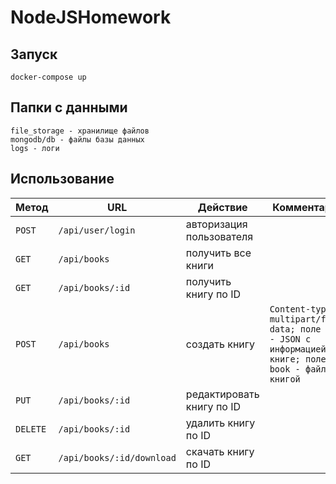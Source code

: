# NodeJSHomework
## Запуск
```
docker-compose up 
```

## Папки с данными
```
file_storage - хранилище файлов
mongodb/db - файлы базы данных
logs - логи
```

## Использование
Метод|URL | Действие | Комментарий
--- | --- | ---  | ---
`POST`|`/api/user/login`|авторизация пользователя||
`GET`|`/api/books`|получить все книги||
`GET`|`/api/books/:id`|получить книгу по ID||
`POST`|`/api/books`|создать книгу|`Content-type multipart/form-data; поле info - JSON с информацией о книге; поле  book - файл с книгой`|
`PUT`|`/api/books/:id`|редактировать книгу по ID||
`DELETE`|`/api/books/:id`|удалить книгу по ID|| 
`GET`|`/api/books/:id/download`|скачать книгу по ID||